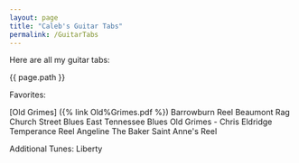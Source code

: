 ```yaml
---
layout: page
title: "Caleb's Guitar Tabs"
permalink: /GuitarTabs
---
```


Here are all my guitar tabs:

{{ page.path }}

Favorites:

[Old Grimes] ({% link Old%Grimes.pdf %})
Barrowburn Reel
Beaumont Rag
Church Street Blues
East Tennessee Blues
Old Grimes - Chris Eldridge
Temperance Reel
Angeline The Baker
Saint Anne's Reel




Additional Tunes:
Liberty



